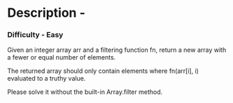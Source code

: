 # Description - 

<h3>Difficulty - Easy</h3>

Given an integer array arr and a filtering function fn, return a new array with a fewer or equal number of elements.

The returned array should only contain elements where fn(arr[i], i) evaluated to a truthy value.

Please solve it without the built-in Array.filter method.

